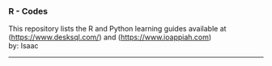 ### R - Codes

This repository lists the R and Python learning guides available at (https://www.desksql.com/)  and (https://www.ioappiah.com) <br>
by: Isaac
________________________________________



  
